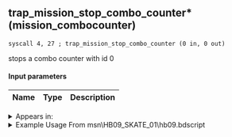 ## trap_mission_stop_combo_counter* (mission_combocounter)

`syscall 4, 27 ; trap_mission_stop_combo_counter (0 in, 0 out)`

stops a combo counter with id 0

#### Input parameters
| Name | Type | Description
|------|------|------------




<details>
	<summary>Appears in:</summary>
| filename | Entity (obj)
|----------|-------------
| msn\HB09_SKATE_01\hb09.bdscript       |           
| msn\TT06_LETTER_01\tt06.bdscript       |           
| msn\TT06_LETTER_02\tt06.bdscript       |           
| msn\TT06_PERFORM_01\tt06.bdscript       |           
| msn\TT06_PERFORM_02\tt06.bdscript       |           
| msn\TT06_WORK_LETTER\tt06.bdscript       |           
| msn\TT06_WORK_PERFORM\tt06.bdscript       |           

</details>

<details>
	<summary>Example Usage From msn\HB09_SKATE_01\hb09.bdscript</summary>
```
L58:
 syscall 4, 27 ; trap_mission_stop_combo_counter (0 in, 0 out)
 jmp L62
```
</details>

